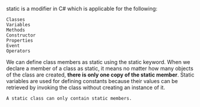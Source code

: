 static is a modifier in C# which is applicable for the following: 

    Classes
    Variables
    Methods
    Constructor
    Properties
    Event
    Operators

We can define class members as static using the static keyword. When we declare a member of a class as static, it means no matter how many objects of the class are created, **there is only one copy of the static member**.
Static variables are used for defining constants because their values can be retrieved by invoking the class without creating an instance of it.
```ad-note
A static class can only contain static members.
```
